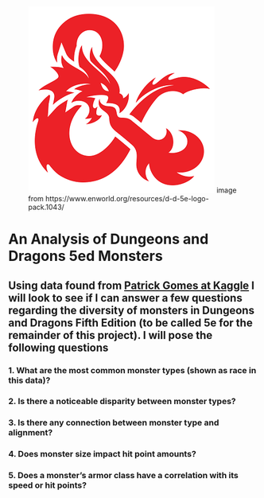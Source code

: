 <figure>
    <img src="_images/dnd-logo.png" alt="Dungeons and Dragons Logo!"/>
    <figure-caption>image from https://www.enworld.org/resources/d-d-5e-logo-pack.1043/</figure-caption>
</figure>

# An Analysis of Dungeons and Dragons 5ed Monsters 
## Using data found from [Patrick Gomes at Kaggle](https://www.kaggle.com/datasets/patrickgomes/dungeons-and-dragons-5e-monsters/data) I will look to see if I can answer a few questions regarding the diversity of monsters in Dungeons and Dragons Fifth Edition (to be called 5e for the remainder of this project). I will pose the following questions
### 1. What are the most common monster types (shown as race in this data)?
### 2. Is there a noticeable disparity between monster types?
### 3. Is there any connection between monster type and alignment?
### 4. Does monster size impact hit point amounts?
### 5. Does a monster’s armor class have a correlation with its speed or hit points?
